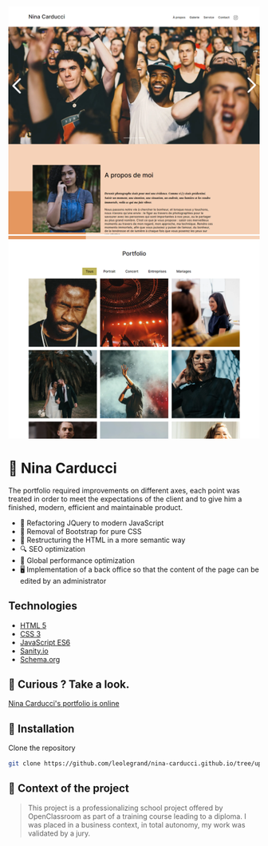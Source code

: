 ![Portfolio main page desktop](./readme-img-desktop.png 'Nina Carducci main page')
![Portfolio main page desktop](./readme-img-desktop2.png 'Nina Carducci main page')

# 📸 Nina Carducci 

The portfolio required improvements on different axes, each point was treated in order to meet the expectations of the client
and to give him a finished, modern, efficient and maintainable product.
- 🚈 Refactoring JQuery to modern JavaScript
- 🎨 Removal of Bootstrap for pure CSS
- 🧱 Restructuring the HTML in a more semantic way
- 🔍 SEO optimization
- 🚀 Global performance optimization
- 🖥 Implementation of a back office so that the content of the page can be edited by an administrator

## Technologies 

- [HTML 5](https://developer.mozilla.org/en-US/docs/Web/HTML)
- [CSS 3](https://developer.mozilla.org/en-US/docs/Web/CSS)
- [JavaScript ES6](https://developer.mozilla.org/fr/docs/Web/JavaScript)
- [Sanity.io](https://www.sanity.io/)
- [Schema.org](https://www.schema.org/docs/documents.html)


## 👀 Curious ? Take a look.

[Nina Carducci's portfolio is online](https://nina-carducci-photo.netlify.app/)

## 🔗 Installation

Clone the repository

```sh
git clone https://github.com/leolegrand/nina-carducci.github.io/tree/updated-version
```

## 🏫 Context of the project

> This project is a professionalizing school project offered by OpenClassroom as part of a training course leading to a diploma. I was placed in a business context, in total autonomy, my work was validated by a jury.
